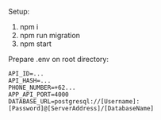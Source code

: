 Setup:
1. npm i
2. npm run migration
3. npm start

Prepare .env on root directory:
```
API_ID=...
API_HASH=...
PHONE_NUMBER=+62...
APP_API_PORT=4000
DATABASE_URL=postgresql://[Username]:[Password]@[ServerAddress]/[DatabaseName]
```